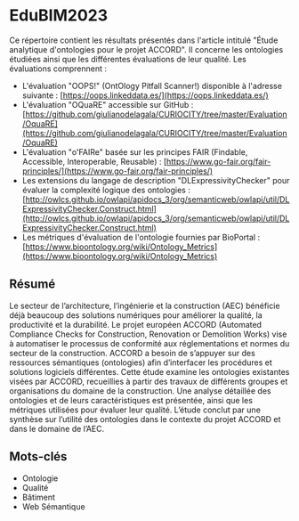 # EduBIM2023

Ce répertoire contient les résultats présentés dans l'article intitulé "Étude analytique d'ontologies pour le projet ACCORD". Il concerne les ontologies étudiées ainsi que les différentes évaluations de leur qualité. Les évaluations comprennent :

- L'évaluation "OOPS!" (OntOlogy Pitfall Scanner!) disponible à l'adresse suivante : [https://oops.linkeddata.es/](https://oops.linkeddata.es/)
- L'évaluation "OQuaRE" accessible sur GitHub : [https://github.com/giulianodelagala/CURIOCITY/tree/master/Evaluation/OquaRE](https://github.com/giulianodelagala/CURIOCITY/tree/master/Evaluation/OquaRE)
- L'évaluation "o'FAIRe" basée sur les principes FAIR (Findable, Accessible, Interoperable, Reusable) : [https://www.go-fair.org/fair-principles/](https://www.go-fair.org/fair-principles/)
- Les extensions du langage de description "DLExpressivityChecker" pour évaluer la complexité logique des ontologies : [http://owlcs.github.io/owlapi/apidocs_3/org/semanticweb/owlapi/util/DLExpressivityChecker.Construct.html](http://owlcs.github.io/owlapi/apidocs_3/org/semanticweb/owlapi/util/DLExpressivityChecker.Construct.html)
- Les métriques d'évaluation de l'ontologie fournies par BioPortal : [https://www.bioontology.org/wiki/Ontology_Metrics](https://www.bioontology.org/wiki/Ontology_Metrics)


## Résumé
Le secteur de l’architecture, l’ingénierie et la construction (AEC) bénéficie déjà beaucoup des solutions numériques pour améliorer la qualité, la productivité et la durabilité. Le projet européen ACCORD (Automated Compliance Checks for Construction, Renovation or Demolition Works) vise à automatiser le processus de conformité aux réglementations et normes du secteur de la construction. ACCORD a besoin de s’appuyer sur des ressources sémantiques (ontologies) afin d’interfacer les procédures et solutions logiciels différentes. Cette étude examine les ontologies existantes visées par ACCORD, recueillies à partir des travaux de différents groupes et organisations du domaine de la construction. Une analyse détaillée des ontologies et de leurs caractéristiques est présentée, ainsi que les métriques utilisées pour évaluer leur qualité. L’étude conclut par une synthèse sur l’utilité des ontologies dans le contexte du projet ACCORD et dans le domaine de l’AEC.

## Mots-clés

- Ontologie
- Qualité
- Bâtiment
- Web Sémantique

